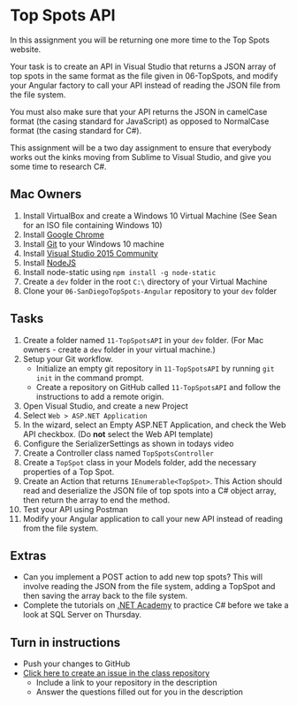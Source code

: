 # Top Spots API

In this assignment you will be returning one more time to the Top Spots website.

Your task is to create an API in Visual Studio that returns a JSON array of top spots in the same format as the file given in 06-TopSpots, and modify your Angular factory to call your API instead of reading the JSON file from the file system.

You must also make sure that your API returns the JSON in camelCase format (the casing standard for JavaScript) as opposed to NormalCase format (the casing standard for C#).

This assignment will be a two day assignment to ensure that everybody works out the kinks moving from Sublime to Visual Studio, and give you some time to research C#.

## Mac Owners
1. Install VirtualBox and create a Windows 10 Virtual Machine (See Sean for an ISO file containing Windows 10)
2. Install [Google Chrome](https://www.google.com/chrome/browser/desktop/)
3. Install [Git](http://www.git-scm.com) to your Windows 10 machine
4. Install [Visual Studio 2015 Community](https://www.visualstudio.com/en-us/products/visual-studio-community-vs.aspx)
5. Install [NodeJS](http://nodejs.org/)
6. Install node-static using `npm install -g node-static`
7. Create a `dev` folder in the root `C:\` directory of your Virtual Machine
8. Clone your `06-SanDiegoTopSpots-Angular` repository to your `dev` folder

## Tasks
1. Create a folder named `11-TopSpotsAPI` in your `dev` folder. (For Mac owners - create a `dev` folder in your virtual machine.)
2. Setup your Git workflow.
	- Initialize an empty git repository in `11-TopSpotsAPI` by running `git init` in the command prompt.
	- Create a repository on GitHub called `11-TopSpotsAPI` and follow the instructions to add a remote origin.
3. Open Visual Studio, and create a new Project
4. Select `Web > ASP.NET Application`
5. In the wizard, select an Empty ASP.NET Application, and check the Web API checkbox. (Do **not** select the Web API template)
6. Configure the SerializerSettings as shown in todays video
7. Create a Controller class named `TopSpotsController`
8. Create a `TopSpot` class in your Models folder, add the necessary properties of a Top Spot.
9. Create an Action that returns `IEnumerable<TopSpot>`. This Action should read and deserialize the JSON file of top spots into a C# object array, then return the array to end the method.
10. Test your API using Postman
11. Modify your Angular application to call your new API instead of reading from the file system.

## Extras
- Can you implement a POST action to add new top spots? This will involve reading the JSON from the file system, adding a TopSpot and then saving the array back to the file system.
- Complete the tutorials on [.NET Academy](https://dotnetcademy.net/) to practice C# before we take a look at SQL Server on Thursday.

## Turn in instructions
* Push your changes to GitHub 
* [Click here to create an issue in the class repository](https://www.github.com/OriginCodeAcademy/2016-SC-SummerCohort/issues/new?title=11-TopSpotsAPI&body=1.%20Where%20can%20I%20find%20your%20repository%3F%20(Paste%20the%20url%20of%20your%20repository%20below)%0A%0A2.%20On%20a%20scale%20of%201-10%2C%20how%20difficult%20did%20you%20find%20this%20assignment%20to%20be%3F%0A%0A3.%20Did%20you%20complete%20the%20extra%20for%20this%20assignment%3F)
	* Include a link to your repository in the description
	* Answer the questions filled out for you in the description
